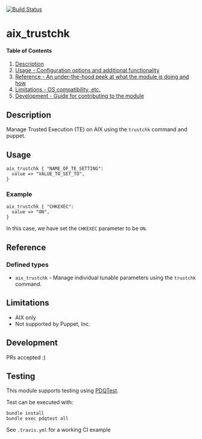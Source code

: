 [![Build Status](https://travis-ci.org/GeoffWilliams/aix_trustchk.svg?branch=master)](https://travis-ci.org/GeoffWilliams/aix_trustchk)
# aix_trustchk

#### Table of Contents

1. [Description](#description)
1. [Usage - Configuration options and additional functionality](#usage)
1. [Reference - An under-the-hood peek at what the module is doing and how](#reference)
1. [Limitations - OS compatibility, etc.](#limitations)
1. [Development - Guide for contributing to the module](#development)

## Description
Manage Trusted Execution (TE) on AIX using the `trustchk` command and puppet.

## Usage

```puppet
aix_trustchk { "NAME_OF_TE_SETTING":
  value => "VALUE_TO_SET_TO",
}
```

### Example
```puppet
aix_trustchk { "CHKEXEC":
  value => "ON",
}
```
In this case, we have set the `CHKEXEC` parameter to be `ON`.

## Reference

### Defined types
* `aix_trustchk` - Manage individual tunable parameters using the `trustchk` command.

## Limitations

* AIX only
* Not supported by Puppet, Inc.

## Development

PRs accepted :)

## Testing
This module supports testing using [PDQTest](https://github.com/GeoffWilliams/pdqtest).


Test can be executed with:

```
bundle install
bundle exec pdqtest all
```


See `.travis.yml` for a working CI example

